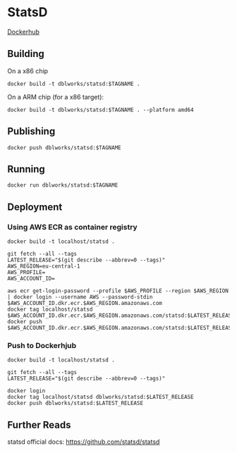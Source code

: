 # StatsD

[Dockerhub](https://hub.docker.com/r/dblworks/statsd)

## Building

On a x86 chip

```shell
docker build -t dblworks/statsd:$TAGNAME .
```

On a ARM chip (for a x86 target):

```shell
docker build -t dblworks/statsd:$TAGNAME . --platform amd64
```

## Publishing

```shell
docker push dblworks/statsd:$TAGNAME
```

## Running

```shell
docker run dblworks/statsd:$TAGNAME
```

## Deployment

### Using AWS ECR as container registry

```shell
docker build -t localhost/statsd .

git fetch --all --tags
LATEST_RELEASE="$(git describe --abbrev=0 --tags)"
AWS_REGION=eu-central-1
AWS_PROFILE=
AWS_ACCOUNT_ID=

aws ecr get-login-password --profile $AWS_PROFILE --region $AWS_REGION | docker login --username AWS --password-stdin $AWS_ACCOUNT_ID.dkr.ecr.$AWS_REGION.amazonaws.com
docker tag localhost/statsd $AWS_ACCOUNT_ID.dkr.ecr.$AWS_REGION.amazonaws.com/statsd:$LATEST_RELEASE
docker push $AWS_ACCOUNT_ID.dkr.ecr.$AWS_REGION.amazonaws.com/statsd:$LATEST_RELEASE
```

### Push to Dockerhjub

```shell
docker build -t localhost/statsd .

git fetch --all --tags
LATEST_RELEASE="$(git describe --abbrev=0 --tags)"

docker login
docker tag localhost/statsd dblworks/statsd:$LATEST_RELEASE
docker push dblworks/statsd:$LATEST_RELEASE
```

## Further Reads

statsd official docs: https://github.com/statsd/statsd
